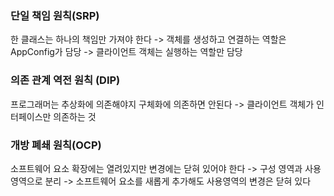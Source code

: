 ### 단일 책임 원칙(SRP)
한 클래스는 하나의 책임만 가져야 한다
-> 객체를 생성하고 연결하는 역할은 AppConfig가 담당
-> 클라이언트 객체는 실행하는 역할만 담당

### 의존 관계 역전 원칙 (DIP)
프로그래머는 추상화에 의존해야지 구체화에 의존하면 안된다
-> 클라이언트 객체가 인터페이스만 의존하는 것

### 개방 폐쇄 원칙(OCP)
소프트웨어 요소 확장에는 열려있지만 변경에는 닫혀 있어야 한다
-> 구성 영역과 사용영역으로 분리
-> 소프트웨어 요소를 새롭게 추가해도 사용영역의 변경은 닫혀 있다
